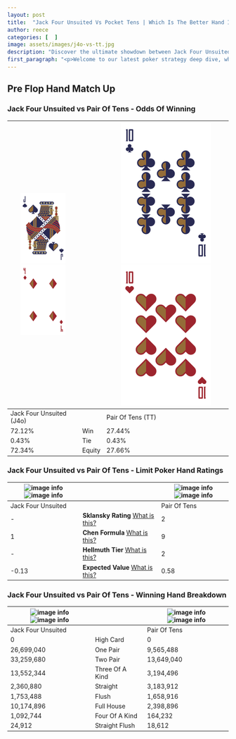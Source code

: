 ```yaml
---
layout: post
title:  "Jack Four Unsuited Vs Pocket Tens | Which Is The Better Hand In Poker? A Complete Guide"
author: reece
categories: [  ]
image: assets/images/j4o-vs-tt.jpg
description: "Discover the ultimate showdown between Jack Four Unsuited and Pair Of Tens in poker! Uncover the odds, strategies, and scenarios where one hand triumphs over the other. Get ready to up your poker game with this thrilling analysis."
first_paragraph: "<p>Welcome to our latest poker strategy deep dive, where we're pitting two distinct hands against each other in a high-stakes showdown: Jack Four Unsuited vs Pair Of Tens.</p><p>In the dynamic world of poker, every decision counts, and knowing which hand holds the upper hand is key to your success at the table.</p><p>In this article, we'll dissect these two hands, explore the scenarios where one dominates the other, and equip you with the knowledge to make strategic choices that can tip the odds in your favor.</p><p>Get ready to unravel the intriguing dynamics of these poker hands and elevate your game to new heights.</p>"
---
```




[comment]: # (sp0)

## Pre Flop Hand Match Up

<div class="table hand-ratings" markdown="1"> 



### Jack Four Unsuited vs Pair Of Tens - Odds Of Winning


    
| ![image info](assets/images/hand1/J.png) ![image info](assets/images/hand1/4o.png) |  | ![image info](assets/images/hand2/T.png) ![image info](assets/images/hand2/to.png) |
| -------- | -------- | -------- |
| Jack Four Unsuited (J4o) |  | Pair Of Tens (TT) |
| 72.12% | Win | 27.44% |
| 0.43% | Tie | 0.43% |
| 72.34% | Equity | 27.66% |




[comment]: # (sp1)



### Jack Four Unsuited vs Pair Of Tens - Limit Poker Hand Ratings


    
| ![image info](https://www.riverpairs.com/assets/images/hand1/J.png) ![image info](https://www.riverpairs.com/assets/images/hand1/4o.png) |  | ![image info](https://www.riverpairs.com/assets/images/hand2/T.png) ![image info](https://www.riverpairs.com/assets/images/hand2/to.png) |
| -------- | -------- | -------- |
| Jack Four Unsuited |  | Pair Of Tens |
| - | **Sklansky Rating** [What is this?](/sklansky-rating-explained) | 2 |
| 1 | **Chen Formula** [What is this?](/chen-formula-explained) | 9 |
| - | **Hellmuth Tier** [What is this?](/Hellmuth-tier-explained) | 2 |
| -0.13 | **Expected Value** [What is this?](/expected-value-explained) | 0.58 |




[comment]: # (sp2)



### Jack Four Unsuited vs Pair Of Tens - Winning Hand Breakdown


    
| ![image info](https://www.riverpairs.com/assets/images/hand1/J.png) ![image info](https://www.riverpairs.com/assets/images/hand1/4o.png) |  | ![image info](https://www.riverpairs.com/assets/images/hand2/T.png) ![image info](https://www.riverpairs.com/assets/images/hand2/to.png) |
| -------- | -------- | -------- |
| Jack Four Unsuited |  | Pair Of Tens |
| 0 | High Card | 0 |
| 26,699,040 | One Pair | 9,565,488 |
| 33,259,680 | Two Pair | 13,649,040 |
| 13,552,344 | Three Of A Kind | 3,194,496 |
| 2,360,880 | Straight | 3,183,912 |
| 1,753,488 | Flush | 1,658,916 |
| 10,174,896 | Full House | 2,398,896 |
| 1,092,744 | Four Of A Kind | 164,232 |
| 24,912 | Straight Flush | 18,612 |




[comment]: # (sp3)



</div>

[comment]: # (sp4)



[comment]: # (sp5)

